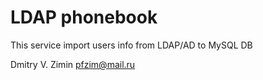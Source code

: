 # LDAP phonebook

This service import users info from LDAP/AD to MySQL DB


Dmitry V. Zimin <pfzim@mail.ru>
